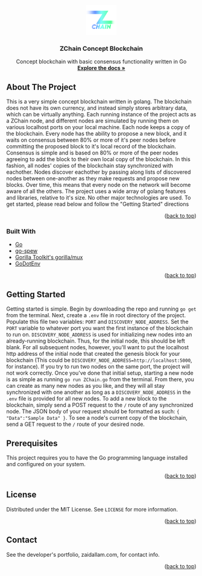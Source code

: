 <div id="top"></div>

<br />
<div align="center">
  <a href="https://github.com/zaidallam/ZChainConceptBlockchain">
    <img src="images/logo.png" alt="Logo" width="80" height="80">
  </a>

  <h3 align="center">ZChain Concept Blockchain</h3>

  <p align="center">
    Concept blockchain with basic consensus functionality written in Go
    <br />
    <a href="https://github.com/zaidallam/ZChainConceptBlockchain"><strong>Explore the docs »</strong></a>
    <br />
  </p>
</div>

## About The Project

This is a very simple concept blockchain written in golang. The blockchain does not have its own currency, and instead simply stores arbitrary data, which can be virtually anything. Each running instance of the project acts as a ZChain node, and different nodes are simulated by running them on various localhost ports on your local machine.
Each node keeps a copy of the blockchain. Every node has the ability to propose a new block, and it waits on consensus between 80% or more of it's peer nodes before committing the proposed block to it's local record of the blockchain. Consensus is simple and is based on 80% or more of the peer nodes agreeing to add the block to their own local copy of the blockchain. In this fashion, all nodes' copies of the blockchain stay synchronized with eachother.
Nodes discover eachother by passing along lists of discovered nodes between one-another as they make requests and propose new blocks. Over time, this means that every node on the network will become aware of all the others.
The project uses a wide array of golang features and libraries, relative to it's size. No other major technologies are used.
To get started, please read below and follow the "Getting Started" directions

<p align="right">(<a href="#top">back to top</a>)</p>

### Built With

* [Go](https://go.dev/)
* [go-spew](github.com/davecgh/go-spew/spew)
* [Gorilla Toolkit's gorilla/mux](github.com/gorilla/mux)
* [GoDotEnv](github.com/joho/godotenv)

<p align="right">(<a href="#top">back to top</a>)</p>

## Getting Started

Getting started is simple. Begin by downloading the repo and running `go get` from the terminal. Next, create a `.env` file in root directory of the project. Populate this file two variables: `PORT` and `DISCOVERY_NODE_ADDRESS`. Set the `PORT` variable to whatever port you want the first instance of the blockchain to run on. `DISCOVERY_NODE_ADDRESS` is used for initializing new nodes into an already-running blockchain. Thus, for the initial node, this should be left blank. For all subsequent nodes, however, you'll want to put the localhost http address of the initial node that created the genesis block for your blockchain (This could be `DISCOVERY_NODE_ADDRESS=http://localhost:5000`, for instance). If you try to run two nodes on the same port, the project will not work correctly.
Once you've done that initial setup, starting a new node is as simple as running `go run ZChain.go` from the terminal. From there, you can create as many new nodes as you like, and they will all stay synchronized with one another as long as a `DISCOVERY_NODE_ADDRESS` in the `.env` file is provided for all new nodes.
To add a new block to the blockchain, simply send a POST request to the `/` route of any synchronized node. The JSON body of your request should be formatted as such: `{ "Data":"Sample Data" }`.
To see a node's current copy of the blockchain, send a GET request to the `/` route of your desired node.

## Prerequisites

This project requires you to have the Go programming language installed and configured on your system.

<p align="right">(<a href="#top">back to top</a>)</p>

## License

Distributed under the MIT License. See `LICENSE` for more information.

<p align="right">(<a href="#top">back to top</a>)</p>

## Contact

See the developer's portfolio, zaidallam.com, for contact info.

<p align="right">(<a href="#top">back to top</a>)</p>